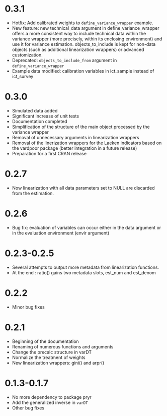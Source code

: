 # 0.3.1

- Hotfix: Add calibrated weights to `define_variance_wrapper` example.
- New feature: new technical_data argument in define_variance_wrapper offers a more consistent way to include technical data within the variance wrapper (more precisely, within its enclosing environment) and use it for variance estimation. objects_to_include is kept for non-data objects (such as additional linearization wrappers) or advanced customization.
- Deprecated: `objects_to_include_from` argument in `define_variance_wrapper`
- Example data modified: calibration variables in ict_sample instead of ict_survey

# 0.3.0

- Simulated data added
- Significant increase of unit tests
- Documentation completed
- Simplification of the structure of the main object processed by the variance wrapper
- Removal of unnecessary arguments in linearization wrappers
- Removal of the linerization wrappers for the Laeken indicators based on the vardpoor package (better integration in a future release)
- Preparation for a first CRAN release

# 0.2.7

- Now linearization with all data parameters set to NULL are discarded from the estimation.

# 0.2.6 

- Bug fix: evaluation of variables can occur either in the data argument or in the evaluation environment (envir argument)

# 0.2.3-0.2.5

- Several attempts to output more metadata from linearization functions. 
- At the end : ratio() gains two metadata slots, est_num and est_denom

# 0.2.2

- Minor bug fixes

# 0.2.1

- Beginning of the documentation
- Renaming of numerous functions and arguments
- Change the precalc structure in varDT
- Normalize the treatment of weights
- New linearization wrappers: gini() and arpr()

# 0.1.3-0.1.7

- No more dependency to package pryr
- Add the generalized inverse in `varDT`
- Other bug fixes

